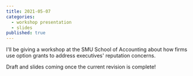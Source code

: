 ```yaml
---
title: 2021-05-07
categories:
  - workshop presentation
  - slides
published: true
---
```


I'll be giving a workshop at the SMU School of Accounting about how firms use option grants to address executives' reputation concerns.

Draft and slides coming once the current revision is complete!
